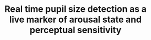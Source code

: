 ---
title: "Real time pupil size detection as a live marker of arousal state and perceptual sensitivity"
project_id: consciousness
conf_date: 2023-07-01
conference_id: "OHBM_2023"
presenters:
   - tori_gobo
   - javier_gonzalez-castillo
   - joshua_teves
   - peter_bandettini
   - sharif_kronemer
summary: ""
file: /assets/presentations/Gobo_et_al_OHBM2023_Real_Time_Poster_2023.pdf
filename: Gobo_et_al_OHBM2023_Real_Time_Poster_2023.pdf
layout: presentation
---